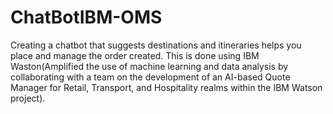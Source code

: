 # ChatBotIBM-OMS
Creating a chatbot that suggests destinations and itineraries helps you 
place and manage the order created. This is done using IBM Waston(Amplified the use of machine learning and data analysis by collaborating with a team on the development of an AI-based Quote
Manager for Retail, Transport, and Hospitality realms within the IBM Watson project).
